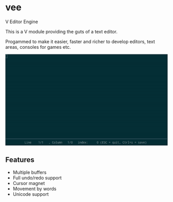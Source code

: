 # vee

V Editor Engine

This is a V module providing the guts of a text editor.

Progammed to make it easier, faster and richer to develop editors, text areas, consoles for games etc.

![Example](docs/vee.gif)

## Features

* Multiple buffers
* Full undo/redo support
* Cursor magnet
* Movement by words
* Unicode support
